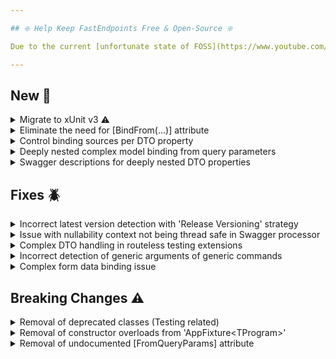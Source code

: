 ```yaml
---

## ❇️ Help Keep FastEndpoints Free & Open-Source ❇️

Due to the current [unfortunate state of FOSS](https://www.youtube.com/watch?v=H96Va36xbvo), please consider [becoming a sponsor](https://opencollective.com/fast-endpoints) and help us beat the odds to keep the project alive and free for everyone.

---
```


<!-- <details><summary>title text</summary></details> -->

## New 🎉

<details><summary>Migrate to xUnit v3 ⚠️</summary>

If you're using the `FastEndpoints.Testing` package in your test projects, take the following steps to migrate your projects:

1. Update all "FastEndpoints" package references in all of your projects to "5.33.0".
2. In your test project's `.csproj` file:
    1. Remove the package reference to the "xunit" v2 package.
    2. Add a package reference to the new "xunit.v3" library with version "1.0.0"
    3. Change the version of "xunit.runner.visualstudio" to "3.0.0"
3. Build the solution.
4. There might be compilation errors related to the return type of your derived `AppFixture<TProgram>` classes overridden methods such as `SetupAsync` and `TearDownAsync` methods. Simply change them from `Task` to `ValueTask` and the project should compile successfully.
5. If there are any compilation errors related to `XUnit.Abstractions` namespace not being found, simply delete those "using statements" as that namespace has been removed in xUnit v3.

After doing the above, it should pretty much be smooth sailing, unless your project is affected by the removal of previously deprecated classes as mentioned in the "Breaking Changes" section below.

</details>

<details><summary>Eliminate the need for [BindFrom(...)] attribute</summary>

Until now, when binding from sources other than JSON body, you had to annotate request DTO properties with the `[BindFrom("my_field")]` attribute when the incoming field name is different to the DTO property name.
A new setting has now been introduced which allows you to use the same Json naming policy from the serializer for matching incoming request parameters without having to use any attributes.

```cs
app.UseFastEndpoints(c => c.Binding.UsePropertyNamingPolicy = true)
```

Enabling this setting will cause incoming field names to be matched to DTO properties using the same Json property naming policy which you have set on the serializer. This will only apply to properties where you
haven't specified the field names using an attribute such as `[BindFrom(...)]`, `[FromClaim(...)]`. `[FromHeader(...)]` etc.

</details>


<details><summary>Control binding sources per DTO property</summary>

The default binding order is designed to minimize attribute clutter on DTO models. In most cases, disabling binding sources is unnecessary. However, for rare scenarios where a binding source must be explicitly blocked, you can now do the following:

```cs
[DontBind(Source.QueryParam | Source.RouteParam)] 
public string UserID { get; set; } 
```

The opposite approach can be taken as well, by just specifying a single binding source for a property like so:

```cs
[FormField]
public string UserID { get; set; }

[QueryParam]
public string UserName { get; set; }

[RouteParam]
public string InvoiceID { get; set; }
```

</details>

<details><summary>Deeply nested complex model binding from query parameters</summary>

Binding deeply nested complex DTOs from incoming query parameters is now supported. Please refer to the documentation [here](https://fast-endpoints.com/docs/model-binding#complex-query-binding).

</details>

<details><summary>Swagger descriptions for deeply nested DTO properties</summary>

Until now, if you wanted to provide text descriptions for deeply nested request DTO properties, the only option was to provide them via XML document summary tags.
You can now provide descriptions for deeply nested properties like so:

```cs
Summary(
    s =>
    {
        s.RequestParam(r => r.Nested.Name, "nested name description");
        s.RequestParam(r => r.Nested.Items[0].Id, "nested item id description");
    });
```

Descriptions for lists and arrays can be provided by using an index `0` to get at the actual property.
Note: only lists and arrays can be used for this.

</details>

<!-- ## Improvements 🚀 -->

## Fixes 🪲

<details><summary>Incorrect latest version detection with 'Release Versioning' strategy</summary>

The new release versioning strategy was not correctly detecting the latest version of an endpoint if there was multiple endpoints for the same route such as a GET & DELETE endpoint on the same route.

</details>

<details><summary>Issue with nullability context not being thread safe in Swagger processor</summary>

In rare occasions where swagger documents were being generated concurrently, an exception was being thrown due to `NullabilityInfoContext` not being thread safe.
This has been fixed by implementing a caching mechanism per property type.

</details>

<details><summary>Complex DTO handling in routeless testing extensions</summary>

If the request DTO is a complex structure, testing with routeless test extensions like the following did not work correctly:

```cs
[Fact]
public async Task FormDataTest()
{
    var book = new Book
    {
        BarCodes = [1, 2, 3],
        CoAuthors = [new Author { Name = "a1" }, new Author { Name = "a2" }],
        MainAuthor = new() { Name = "main" }
    };

    var (rsp, res) = await App.GuestClient.PUTAsync<MyEndpoint, Book, Book>(book, sendAsFormData: true);

    rsp.IsSuccessStatusCode.Should().BeTrue();
    res.Should().BeEquivalentTo(book);    
}
```

</details>

<details><summary>Incorrect detection of generic arguments of generic commands</summary>

There was a minor oversight in correctly detecting the number of generic arguments of generic commands if there was more than one.
This has been fixed to correctly detect all generic arguments of generic commands.

</details>

<details><summary>Complex form data binding issue</summary>

When binding deeply nested form data with the `[FromForm]` attribute, if a certain deeply nested objects didn't have at least one primitive type property,
it would not get bound correctly. This has been fixed as well as the binding logic being improved.

</details>

## Breaking Changes ⚠️

<details><summary>Removal of deprecated classes (Testing related)</summary>

After following the xUnit v3 upgrade instructions above, you may be affected by the removal of the following previously deprecated classes:

- `TestFixture<TProgram>`: Use the `AppFixture<TProgram>` class instead.
- `TestClass<TFixture>`: Use the `TestBase<TFixture>` class instead.

</details>

<details><summary>Removal of constructor overloads from 'AppFixture&lt;TProgram&gt;'</summary>

Due to the migration to xUnit v3, the `AppFixture<TProgram>` base class no longer accepts `IMessageSink` and `ITestOutputHelper` arguments and only has a parameterless constructor.

</details>

<details><summary>Removal of undocumented [FromQueryParams] attribute</summary>

`[FromQueryParams]` was an undocumented feature that was put in place to help people migrating from old MVC projects to make the transition easier.
It was not documented due to its extremely poor performance and we wanted to discourage people from using query parameters as a means to submit complex data structures.

The newly introduced `[FromQuery]` attribute can be used now if you really must send complex query parameters. However, it is not a one-to-one replacement
as the query naming convention is quite strict and simplified.

</details>